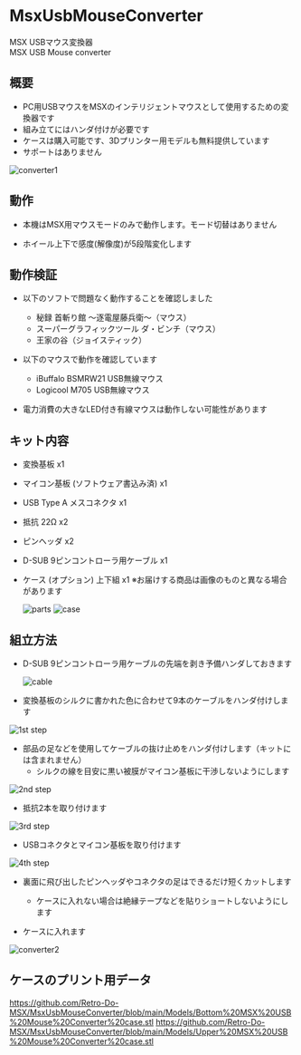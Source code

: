 # MsxUsbMouseConverter
MSX USBマウス変換器  
MSX USB Mouse converter  

## 概要
- PC用USBマウスをMSXのインテリジェントマウスとして使用するための変換器です
- 組み立てにはハンダ付けが必要です
- ケースは購入可能です、3Dプリンター用モデルも無料提供しています
- サポートはありません

![converter1](Pictures/IMG_3204.JPG)

## 動作
- 本機はMSX用マウスモードのみで動作します。モード切替はありません

- ホイール上下で感度(解像度)が5段階変化します

## 動作検証
- 以下のソフトで問題なく動作することを確認しました
  - 秘録 首斬り館 〜逐電屋藤兵衛〜（マウス）
  - スーパーグラフィックツール ダ・ビンチ（マウス）
  - 王家の谷（ジョイスティック）

- 以下のマウスで動作を確認しています
  - iBuffalo BSMRW21 USB無線マウス
  - Logicool M705 USB無線マウス

- 電力消費の大きなLED付き有線マウスは動作しない可能性があります

## キット内容
- 変換基板 x1
- マイコン基板 (ソフトウェア書込み済) x1
- USB Type A メスコネクタ x1
- 抵抗 22Ω x2
- ピンヘッダ x2
- D-SUB 9ピンコントローラ用ケーブル x1
- ケース (オプション) 上下組 x1
  ※お届けする商品は画像のものと異なる場合があります

  ![parts](Pictures/IMG_3112.JPG)
  ![case](Pictures/IMG_3201.JPG) 

## 組立方法
- D-SUB 9ピンコントローラ用ケーブルの先端を剥き予備ハンダしておきます

  ![cable](Pictures/cable.JPG)

- 変換基板のシルクに書かれた色に合わせて9本のケーブルをハンダ付けします

![1st step](Pictures/IMG_3113.JPG)

- 部品の足などを使用してケーブルの抜け止めをハンダ付けします（キットには含まれません）
  - シルクの線を目安に黒い被膜がマイコン基板に干渉しないようにします

![2nd step](Pictures/IMG_3114.JPG)

- 抵抗2本を取り付けます

![3rd step](Pictures/IMG_3115.JPG)

- USBコネクタとマイコン基板を取り付けます

![4th step](Pictures/IMG_3116.JPG)

- 裏面に飛び出したピンヘッダやコネクタの足はできるだけ短くカットします
  - ケースに入れない場合は絶縁テープなどを貼りショートしないようにします

- ケースに入れます

![converter2](Pictures/IMG_3205.JPG)

## ケースのプリント用データ

https://github.com/Retro-Do-MSX/MsxUsbMouseConverter/blob/main/Models/Bottom%20MSX%20USB%20Mouse%20Converter%20case.stl
https://github.com/Retro-Do-MSX/MsxUsbMouseConverter/blob/main/Models/Upper%20MSX%20USB%20Mouse%20Converter%20case.stl
